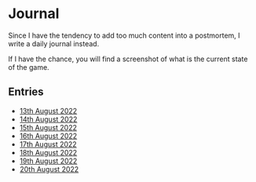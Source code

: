# Journal

Since I have the tendency to add too much content into a postmortem, I write a
daily journal instead.

If I have the chance, you will find a screenshot of what is the current state
of the game.

## Entries

- [13th August 2022](./2022-08-13.md)
- [14th August 2022](./2022-08-14.md)
- [15th August 2022](./2022-08-15.md)
- [16th August 2022](./2022-08-16.md)
- [17th August 2022](./2022-08-17.md)
- [18th August 2022](./2022-08-18.md)
- [19th August 2022](./2022-08-19.md)
- [20th August 2022](./2022-08-20.md)
